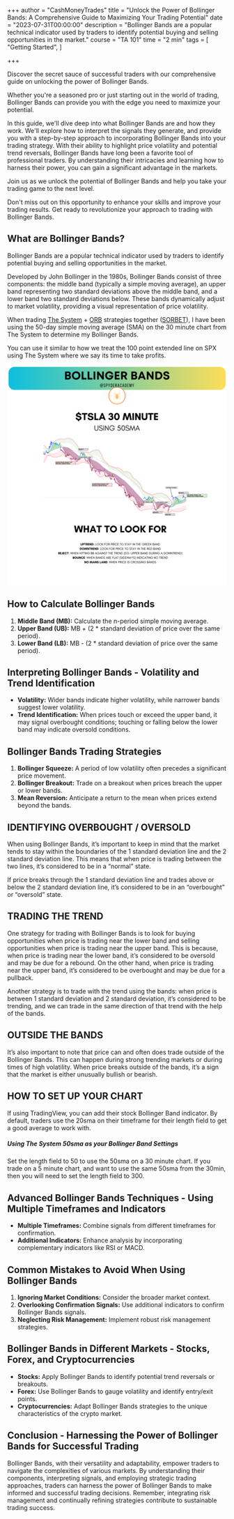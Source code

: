 +++
author = "CashMoneyTrades"
title = "Unlock the Power of Bollinger Bands: A Comprehensive Guide to Maximizing Your Trading Potential"
date = "2023-07-31T00:00:00"
description = "Bollinger Bands are a popular technical indicator used by traders to identify potential buying and selling opportunities in the market."
course = "TA 101"
time = "2 min"
tags = [
    "Getting Started",
]

+++

Discover the secret sauce of successful traders with our comprehensive guide on unlocking the power of Bollinger Bands.

Whether you're a seasoned pro or just starting out in the world of trading, Bollinger Bands can provide you with the edge you need to maximize your potential. 

In this guide, we'll dive deep into what Bollinger Bands are and how they work. We'll explore how to interpret the signals they generate, and provide you with a step-by-step approach to incorporating Bollinger Bands into your trading strategy. With their ability to highlight price volatility and potential trend reversals, Bollinger Bands have long been a favorite tool of professional traders. By understanding their intricacies and learning how to harness their power, you can gain a significant advantage in the markets. 

Join us as we unlock the potential of Bollinger Bands and help you take your trading game to the next level. 

Don't miss out on this opportunity to enhance your skills and improve your trading results. Get ready to revolutionize your approach to trading with Bollinger Bands.

## What are Bollinger Bands?
Bollinger Bands are a popular technical indicator used by traders to identify potential buying and selling opportunities in the market.

Developed by John Bollinger in the 1980s, Bollinger Bands consist of three components: the middle band (typically a simple moving average), an upper band representing two standard deviations above the middle band, and a lower band two standard deviations below. These bands dynamically adjust to market volatility, providing a visual representation of price volatility.

When trading [The System](/education/strategy-thesystem/) + [ORB](/education/openingrangebreakout/) strategies together ([SORBET](/education/strategy-sorbet/)), I have been using the 50-day simple moving average (SMA) on the 30 minute chart from The System to determine my Bollinger Bands.

You can use it similar to how we treat the 100 point extended line on SPX using The System where we say its time to take profits.

![](images/bands.png)

## **How to Calculate Bollinger Bands**

1. **Middle Band (MB):** Calculate the n-period simple moving average.
2. **Upper Band (UB):** MB + (2 * standard deviation of price over the same period).
3. **Lower Band (LB):** MB - (2 * standard deviation of price over the same period).

## **Interpreting Bollinger Bands - Volatility and Trend Identification**

- **Volatility:** Wider bands indicate higher volatility, while narrower bands suggest lower volatility.
- **Trend Identification:** When prices touch or exceed the upper band, it may signal overbought conditions; touching or falling below the lower band may indicate oversold conditions.

## **Bollinger Bands Trading Strategies**

1. **Bollinger Squeeze:** A period of low volatility often precedes a significant price movement.
2. **Bollinger Breakout:** Trade on a breakout when prices breach the upper or lower bands.
3. **Mean Reversion:** Anticipate a return to the mean when prices extend beyond the bands.

## IDENTIFYING OVERBOUGHT / OVERSOLD

When using Bollinger Bands, it’s important to keep in mind that the market tends to stay within the boundaries of the 1 standard deviation line and the 2 standard deviation line. This means that when price is trading between the two lines, it’s considered to be in a “normal” state.

If price breaks through the 1 standard deviation line and trades above or below the 2 standard deviation line, it’s considered to be in an “overbought” or “oversold” state.

## TRADING THE TREND

One strategy for trading with Bollinger Bands is to look for buying opportunities when price is trading near the lower band and selling opportunities when price is trading near the upper band. This is because, when price is trading near the lower band, it’s considered to be oversold and may be due for a rebound. On the other hand, when price is trading near the upper band, it’s considered to be overbought and may be due for a pullback.

Another strategy is to trade with the trend using the bands: when price is between 1 standard deviation and 2 standard deviation, it’s considered to be trending, and we can trade in the same direction of that trend with the help of the bands.

## OUTSIDE THE BANDS

It’s also important to note that price can and often does trade outside of the Bollinger Bands. This can happen during strong trending markets or during times of high volatility. When price breaks outside of the bands, it’s a sign that the market is either unusually bullish or bearish.

## HOW TO SET UP YOUR CHART

If using TradingView, you can add their stock Bollinger Band indicator. By default, traders use the 20sma on their timeframe for their length field to get a good average to work with.

##### Using The System 50sma as your Bollinger Band Settings
Set the length field to 50 to use the 50sma on a 30 minute chart. If you trade on a 5 minute chart, and want to use the same 50sma from the 30min, then you will need to set the length field to 300.

## **Advanced Bollinger Bands Techniques - Using Multiple Timeframes and Indicators**

- **Multiple Timeframes:** Combine signals from different timeframes for confirmation.
- **Additional Indicators:** Enhance analysis by incorporating complementary indicators like RSI or MACD.


## **Common Mistakes to Avoid When Using Bollinger Bands**

1. **Ignoring Market Conditions:** Consider the broader market context.
2. **Overlooking Confirmation Signals:** Use additional indicators to confirm Bollinger Bands signals.
3. **Neglecting Risk Management:** Implement robust risk management strategies.

## **Bollinger Bands in Different Markets - Stocks, Forex, and Cryptocurrencies**

- **Stocks:** Apply Bollinger Bands to identify potential trend reversals or breakouts.
- **Forex:** Use Bollinger Bands to gauge volatility and identify entry/exit points.
- **Cryptocurrencies:** Adapt Bollinger Bands strategies to the unique characteristics of the crypto market.

## **Conclusion - Harnessing the Power of Bollinger Bands for Successful Trading**

Bollinger Bands, with their versatility and adaptability, empower traders to navigate the complexities of various markets. By understanding their components, interpreting signals, and employing strategic trading approaches, traders can harness the power of Bollinger Bands to make informed and successful trading decisions. Remember, integrating risk management and continually refining strategies contribute to sustainable trading success.

